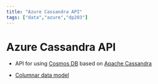 ```yaml
---
title: "Azure Cassandra API"
tags: ["data","azure","dp203"]
---
```


# Azure Cassandra API

- API for using [Cosmos DB][cosmosdb] based on [Apache Cassandra][cassandra]

- [Columnar data model][columnar]

[cosmosdb]: ./azure_cosmos_db.md
[cassandra]: ./apache_cassandra.md
[columnar]: ./columnar_data_model.md
